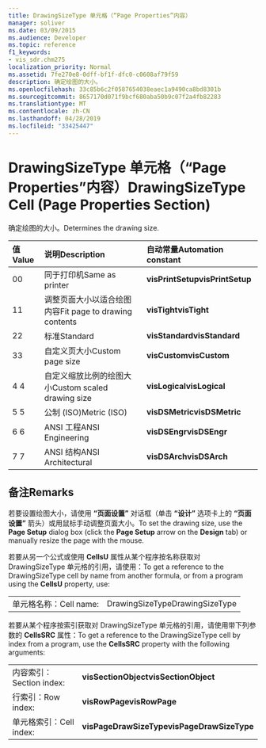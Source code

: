 ```yaml
---
title: DrawingSizeType 单元格（“Page Properties”内容）
manager: soliver
ms.date: 03/09/2015
ms.audience: Developer
ms.topic: reference
f1_keywords:
- vis_sdr.chm275
localization_priority: Normal
ms.assetid: 7fe270e8-0dff-bf1f-dfc0-c0608af79f59
description: 确定绘图的大小。
ms.openlocfilehash: 33c85b6c2f0587654038eaec1a9490ca8bd8301b
ms.sourcegitcommit: 8657170d071f9bcf680aba50b9c07f2a4fb82283
ms.translationtype: MT
ms.contentlocale: zh-CN
ms.lasthandoff: 04/28/2019
ms.locfileid: "33425447"
---
```

# <a name="drawingsizetype-cell-page-properties-section"></a><span data-ttu-id="38f55-103">DrawingSizeType 单元格（“Page Properties”内容）</span><span class="sxs-lookup"><span data-stu-id="38f55-103">DrawingSizeType Cell (Page Properties Section)</span></span>

<span data-ttu-id="38f55-104">确定绘图的大小。</span><span class="sxs-lookup"><span data-stu-id="38f55-104">Determines the drawing size.</span></span>
  
|<span data-ttu-id="38f55-105">**值**</span><span class="sxs-lookup"><span data-stu-id="38f55-105">**Value**</span></span>|<span data-ttu-id="38f55-106">**说明**</span><span class="sxs-lookup"><span data-stu-id="38f55-106">**Description**</span></span>|<span data-ttu-id="38f55-107">**自动常量**</span><span class="sxs-lookup"><span data-stu-id="38f55-107">**Automation constant**</span></span>|
|:-----|:-----|:-----|
|<span data-ttu-id="38f55-108">0</span><span class="sxs-lookup"><span data-stu-id="38f55-108">0</span></span>  <br/> |<span data-ttu-id="38f55-109">同于打印机</span><span class="sxs-lookup"><span data-stu-id="38f55-109">Same as printer</span></span>  <br/> |<span data-ttu-id="38f55-110">**visPrintSetup**</span><span class="sxs-lookup"><span data-stu-id="38f55-110">**visPrintSetup**</span></span> <br/> |
|<span data-ttu-id="38f55-111">1</span><span class="sxs-lookup"><span data-stu-id="38f55-111">1</span></span>  <br/> |<span data-ttu-id="38f55-112">调整页面大小以适合绘图内容</span><span class="sxs-lookup"><span data-stu-id="38f55-112">Fit page to drawing contents</span></span>  <br/> |<span data-ttu-id="38f55-113">**visTight**</span><span class="sxs-lookup"><span data-stu-id="38f55-113">**visTight**</span></span> <br/> |
|<span data-ttu-id="38f55-114">2</span><span class="sxs-lookup"><span data-stu-id="38f55-114">2</span></span>  <br/> |<span data-ttu-id="38f55-115">标准</span><span class="sxs-lookup"><span data-stu-id="38f55-115">Standard</span></span>  <br/> |<span data-ttu-id="38f55-116">**visStandard**</span><span class="sxs-lookup"><span data-stu-id="38f55-116">**visStandard**</span></span> <br/> |
|<span data-ttu-id="38f55-117">3</span><span class="sxs-lookup"><span data-stu-id="38f55-117">3</span></span>  <br/> |<span data-ttu-id="38f55-118">自定义页大小</span><span class="sxs-lookup"><span data-stu-id="38f55-118">Custom page size</span></span>  <br/> |<span data-ttu-id="38f55-119">**visCustom**</span><span class="sxs-lookup"><span data-stu-id="38f55-119">**visCustom**</span></span> <br/> |
|<span data-ttu-id="38f55-120">4 </span><span class="sxs-lookup"><span data-stu-id="38f55-120">4</span></span>  <br/> |<span data-ttu-id="38f55-121">自定义缩放比例的绘图大小</span><span class="sxs-lookup"><span data-stu-id="38f55-121">Custom scaled drawing size</span></span>  <br/> |<span data-ttu-id="38f55-122">**visLogical**</span><span class="sxs-lookup"><span data-stu-id="38f55-122">**visLogical**</span></span> <br/> |
|<span data-ttu-id="38f55-123">5 </span><span class="sxs-lookup"><span data-stu-id="38f55-123">5</span></span>  <br/> |<span data-ttu-id="38f55-124">公制 (ISO)</span><span class="sxs-lookup"><span data-stu-id="38f55-124">Metric (ISO)</span></span>  <br/> |<span data-ttu-id="38f55-125">**visDSMetric**</span><span class="sxs-lookup"><span data-stu-id="38f55-125">**visDSMetric**</span></span> <br/> |
|<span data-ttu-id="38f55-126">6 </span><span class="sxs-lookup"><span data-stu-id="38f55-126">6</span></span>  <br/> |<span data-ttu-id="38f55-127">ANSI 工程</span><span class="sxs-lookup"><span data-stu-id="38f55-127">ANSI Engineering</span></span>  <br/> |<span data-ttu-id="38f55-128">**visDSEngr**</span><span class="sxs-lookup"><span data-stu-id="38f55-128">**visDSEngr**</span></span> <br/> |
|<span data-ttu-id="38f55-129">7 </span><span class="sxs-lookup"><span data-stu-id="38f55-129">7</span></span>  <br/> |<span data-ttu-id="38f55-130">ANSI 结构</span><span class="sxs-lookup"><span data-stu-id="38f55-130">ANSI Architectural</span></span>  <br/> |<span data-ttu-id="38f55-131">**visDSArch**</span><span class="sxs-lookup"><span data-stu-id="38f55-131">**visDSArch**</span></span> <br/> |
   
## <a name="remarks"></a><span data-ttu-id="38f55-132">备注</span><span class="sxs-lookup"><span data-stu-id="38f55-132">Remarks</span></span>

<span data-ttu-id="38f55-133">若要设置绘图大小，请使用 **“页面设置”** 对话框（单击 **“设计”** 选项卡上的 **“页面设置”** 箭头）或用鼠标手动调整页面大小。</span><span class="sxs-lookup"><span data-stu-id="38f55-133">To set the drawing size, use the **Page Setup** dialog box (click the **Page Setup** arrow on the **Design** tab) or manually resize the page with the mouse.</span></span> 
  
<span data-ttu-id="38f55-134">若要从另一个公式或使用 **CellsU** 属性从某个程序按名称获取对 DrawingSizeType 单元格的引用，请使用：</span><span class="sxs-lookup"><span data-stu-id="38f55-134">To get a reference to the DrawingSizeType cell by name from another formula, or from a program using the **CellsU** property, use:</span></span> 
  
|||
|:-----|:-----|
|<span data-ttu-id="38f55-135">单元格名称：</span><span class="sxs-lookup"><span data-stu-id="38f55-135">Cell name:</span></span>  <br/> |<span data-ttu-id="38f55-136">DrawingSizeType</span><span class="sxs-lookup"><span data-stu-id="38f55-136">DrawingSizeType</span></span>  <br/> |
   
<span data-ttu-id="38f55-137">若要从某个程序按索引获取对 DrawingSizeType 单元格的引用，请使用带下列参数的 **CellsSRC** 属性：</span><span class="sxs-lookup"><span data-stu-id="38f55-137">To get a reference to the DrawingSizeType cell by index from a program, use the **CellsSRC** property with the following arguments:</span></span> 
  
|||
|:-----|:-----|
|<span data-ttu-id="38f55-138">内容索引：</span><span class="sxs-lookup"><span data-stu-id="38f55-138">Section index:</span></span>  <br/> |<span data-ttu-id="38f55-139">**visSectionObject**</span><span class="sxs-lookup"><span data-stu-id="38f55-139">**visSectionObject**</span></span> <br/> |
|<span data-ttu-id="38f55-140">行索引：</span><span class="sxs-lookup"><span data-stu-id="38f55-140">Row index:</span></span>  <br/> |<span data-ttu-id="38f55-141">**visRowPage**</span><span class="sxs-lookup"><span data-stu-id="38f55-141">**visRowPage**</span></span> <br/> |
|<span data-ttu-id="38f55-142">单元格索引：</span><span class="sxs-lookup"><span data-stu-id="38f55-142">Cell index:</span></span>  <br/> |<span data-ttu-id="38f55-143">**visPageDrawSizeType**</span><span class="sxs-lookup"><span data-stu-id="38f55-143">**visPageDrawSizeType**</span></span> <br/> |
   

